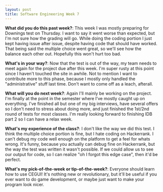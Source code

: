 ```yaml
---
layout: post
title: Software Engineering Week 7
---
```



**What did you do this past week?**: This week I was mostly preparing for Downings test on Thursday. I want to say it went worse than expected, but I'm not sure how the grading will go. While doing the coding portion I just kept having issue after issue, despite having code that should have worked. That being said the multiple choice went great, so we'll see how the balance each other out. Hopefully this won't hurt too bad.

**What's in your way?**: Now that the test is out of the way, my team needs to meet again for the project due after this week. I'm super rusty at this point since I haven't touched the site in awhile. Not to mention I want to contribute more to this phase, because I mostly only handled the "administrative" stuff last time. Don't want to come off as a leach, afterall. 

**What will you do next week?**: Again I'll mainly be working on the project. I'm finally at the point in the semester where I've mostly caught up on everything. I've finished all but one of my big interviews, have several offers so I don't need to stress about doing more, and just finished the 1st/2nd round of tests for most classes. I'm really looking forward to finishing IDB part 2 so I can have a relax week.

**What's my experience of the class?**: I don't like the way we did this test. I think the multiple choice portion is fine, but I hate coding on Hackerrank. I can't debug my code well enough on the platform to get a feel for whats wrong. It's funny, because you actually can debug fine on Hackerrank, but the way the test was written it wasn't possible. If we could allow us to see our output for code, so I can realize "oh I forgot this edge case", then it'd be perfect.

**What's my pick-of-the-week or tip-of-the-week?**: Everyone should learn how to use CEGUI! It's nothing new or revolutionary, but it'll be useful if you ever want to do game development, or maybe just want to make your program look nicer.
